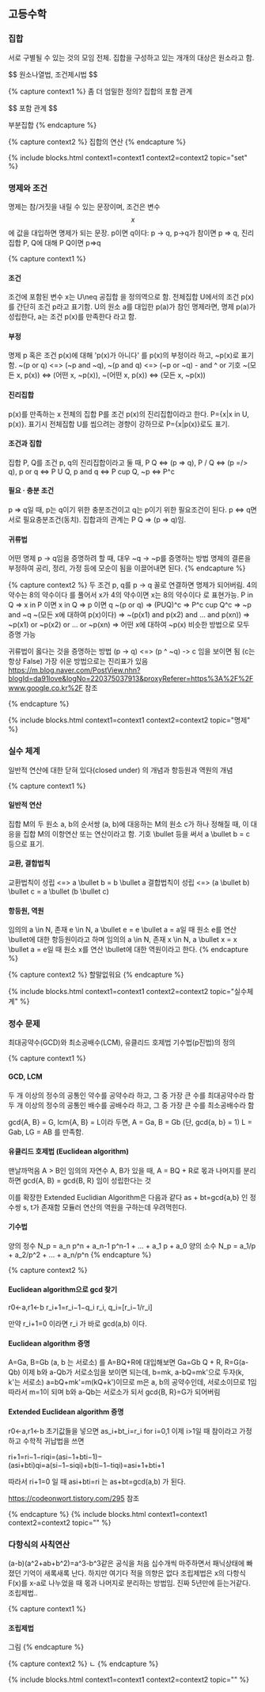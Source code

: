 
## 고등수학

### 집합
서로 구별될 수 있는 것의 모임 전체. 집합을 구성하고 있는 개개의 대상은 원소라고 함.
<p> $$ 원소나열법, 조건제시법 $$ </p>

{% capture context1 %}
좀 더 엄밀한 정의?
집합의 포함 관계
<p> $$ 포함 관계 $$ </p>
부분집합
{% endcapture %}

{% capture context2 %}
집합의 연산
{% endcapture %}

{% include blocks.html context1=context1 context2=context2 topic="set" %}

### 명제와 조건
명제는 참/거짓을 내릴 수 있는 문장이며, 조건은 변수 $$ x $$에 값을 대입하면 명제가 되는 문장.
p이면 q이다: p -> q, p->q가 참이면 p => q, 진리집합 P, Q에 대해 P Q이면 p=>q 

{% capture context1 %}
#### 조건
조건에 포함된 변수 x는 U\neq 공집합 을 정의역으로 함. 전체집합 U에서의 조건 p(x)를 간단히 조건 p라고 표기함.
U의 원소 a를 대입한 p(a)가 참인 명제라면, 명제 p(a)가 성립한다, a는 조건 p(x)를 만족한다 라고 함.

#### 부정
명제 p 혹은 조건 p(x)에 대해 'p(x)가 아니다' 를 p(x)의 부정이라 하고, ~p(x)로 표기함.
~(p or q) <=> (~p and ~q), ~(p and q) <=> (~p or ~q) - and ^ or 기호
~(모든 x, p(x)) <=> (어떤 x, ~p(x)), ~(어떤 x, p(x)) <=> (모든 x, ~p(x))

#### 진리집합
p(x)를 만족하는 x 전체의 집합 P를 조건 p(x)의 진리집합이라고 한다.
P={x|x in U, p(x)}. 표기시 전체집합 U를 씹으려는 경향이 강하므로 P={x|p(x)}로도 표기.

#### 조건과 집합
집합 P, Q를 조건 p, q의 진리집합이라고 둘 때,
P Q <=> (p => q), P / Q <=> (p =/> q), 
p or q <=> P U Q, p and q <=> P cup Q, ~p <=> P^c

#### 필요 · 충분 조건
p => q일 때, p는 q이기 위한 충분조건이고 q는 p이기 위한 필요조건이 된다.
p <=> q면 서로 필요충분조건(동치).
집합과의 관계는 P Q => (p => q)임.

#### 귀류법
어떤 명제 p -> q임을 증명하려 할 때, 대우 ~q -> ~p를 증명하는 방법
명제의 결론을 부정하여 공리, 정리, 가정 등에 모순이 됨을 이끌어내면 된다.
{% endcapture %}

{% capture context2 %}
두 조건 p, q를 p -> q 꼴로 연결하면 명제가 되어버림.
4의 약수는 8의 약수이다 를 풀어서 x가 4의 약수이면 x는 8의 약수이다 로 표현가능.
P in Q => x in P 이면 x in Q => p 이면 q
~(p or q) => (PUQ)^c => P^c cup Q^c => ~p and ~q
~(모든 x에 대하여 p(x)이다) => ~(p(x1) and p(x2) and ... and p(xn)) => ~p(x1) or ~p(x2) or ... or ~p(xn) => 어떤 x에 대하여 ~p(x)
비슷한 방법으로 모두 증명 가능

귀류법이 옳다는 것을 증명하는 방법 (p -> q) <=> (p ^ ~q) -> c 임을 보이면 됨 (c는 항상 False)
가장 쉬운 방법으로는 진리표가 있음
https://m.blog.naver.com/PostView.nhn?blogId=da91love&logNo=220375037913&proxyReferer=https%3A%2F%2Fwww.google.co.kr%2F 참조

{% endcapture %}

{% include blocks.html context1=context1 context2=context2 topic="명제" %}

### 실수 체계
일반적 연산에 대한 닫혀 있다(closed under) 의 개념과 항등원과 역원의 개념

{% capture context1 %}
#### 일반적 연산
집합 M의 두 원소 a, b의 순서쌍 (a, b)에 대응하는 M의 원소 c가 하나 정해질 때,
이 대응을 집합 M의 이항연산 또는 연산이라고 함.
기호 \bullet 등을 써서 a \bullet b = c 등으로 표기.

#### 교환, 결합법칙
교환법칙이 성립 <=> a \bullet b = b \bullet a
결합법칙이 성립 <=> (a \bullet b) \bullet c = a \bullet (b \bullet c)

#### 항등원, 역원
임의의 a \in N, 존재 e \in N, a \bullet e = e \bullet a = a일 때
원소 e를 연산 \bullet에 대한 항등원이라고 하며
임의의 a \in N, 존재 x \in N, a \bullet x = x \bullet a = e일 때
원소 x를 연산 \bullet에 대한 역원이라고 한다.
{% endcapture %}

{% capture context2 %}
할말없워요
{% endcapture %}

{% include blocks.html context1=context1 context2=context2 topic="실수체계" %}

### 정수 문제
최대공약수(GCD)와 최소공배수(LCM), 유클리드 호제법
기수법(p진법)의 정의

{% capture context1 %}
#### GCD, LCM
두 개 이상의 정수의 공통인 약수를 공약수라 하고, 그 중 가장 큰 수를 최대공약수라 함
두 개 이상의 정수의 공통인 배수를 공배수라 하고, 그 중 가장 큰 수를 최소공배수라 함

gcd{A, B} = G, lcm{A, B} = L이라 두면,
A = Ga, B = Gb (단, gcd{a, b} = 1)
L = Gab, LG = AB 를 만족함.

#### 유클리드 호제법 (Euclidean algorithm)
맨날까먹음
A > B인 임의의 자연수 A, B가 있을 때, A = BQ + R로 몫과 나머지를 분리하면
gcd{A, B} = gcd{B, R} 임이 성립한다는 것

이를 확장한 Extended Euclidian Algorithm은 다음과 같다
as + bt=gcd{a,b} 인 정수쌍 s, t가 존재함
모듈러 연산의 역원을 구하는데 우려먹힌다.

#### 기수법
양의 정수 N_p = a_n p^n + a_n-1 p^n-1 + ... + a_1 p + a_0
양의 소수 N_p = a_1/p + a_2/p^2 + ... + a_n/p^n
{% endcapture %}

{% capture context2 %}
#### Euclidean algorithm으로 gcd 찾기
r0←a,r1←b
r_i+1=r_i−1−q_i r_i,  q_i=[r_i−1/r_i]

만약 r_i+1=0 이라면 r_i 가 바로 gcd(a,b) 이다.

#### Euclidean algorithm 증명
A=Ga, B=Gb (a, b 는 서로소) 를 A=BQ+R에 대입해보면
Ga=Gb Q + R, R=G(a-Qb)
이제 b와 a-Qb가 서로소임을 보이면 되는데, b=mk, a-bQ=mk'으로 두자(k, k'는 서로소)
a=bQ+mk'=m(kQ+k')이므로 m은 a, b의 공약수인데, 서로소이므로 1임
따라서 m=1이 되며 b와 a-Qb는 서로소가 되서 gcd{B, R}=G가 되어버림

#### Extended Euclidean algorithm 증명
r0←a,r1←b
초기값들을 넣으면
as_i+bt_i=r_i   for i=0,1
이제 i>1일 때 참이라고 가정하고 수학적 귀납법을 쓰면

ri+1=ri−1−riqi=(asi−1+bti−1)−(asi+bti)qi=a(si−1−siqi)+b(ti−1−tiqi)=asi+1+bti+1

따라서 ri+1=0 일 때 asi+bti=ri 는 as+bt=gcd(a,b) 가 된다.

https://codeonwort.tistory.com/295 참조

{% endcapture %}
{% include blocks.html context1=context1 context2=context2 topic="" %}

### 다항식의 사칙연산
(a-b)(a^2+ab+b^2)=a^3-b^3같은 공식을 처음 십수개씩 마주하면서 패닉상태에 빠졌던 기억이 새록새록 난다.
하지만 여기다 적을 의향은 없다
조립제법은 x의 다항식 F(x)를 x-a로 나누었을 때 몫과 나머지로 분리하는 방법임. 진짜 5년만에 듣는거같다. 조립제법..

{% capture context1 %}
#### 조립제법
그림
{% endcapture %}

{% capture context2 %}
ㄴ
{% endcapture %}

{% include blocks.html context1=context1 context2=context2 topic="" %}
